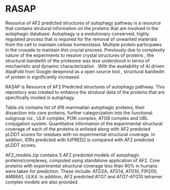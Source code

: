 # RASAP 
Resource of AF2 predicted structures of autophagy pathway is a resource that contains strutural information on the proteins that are involved in the autophagic database.
Autophagy is a evolutionary conserved, highly regulated process that is required for the removal of unwanted materials from the cell to maintain cellular homeostasis.
Multiple protein participates in the crusade to maintain this crucial process. Previously due to complexity nature of the experiments to resolve  crystal structures of proteins , the structural bandwith of the proteome was less understood in terms of mechanistic and dynamic characterization . With the availability of AI driven AlpaFold from Google deepmind as a open source tool , structural bandwith of protein is significantly increased.

RASAP is Resource of AF2 Predicted structures of autophagy pathway. This repository was created to enhance the strutural data of the proteins that are specifically involed in autophagy.

Table.xls contains list of 416 mammalian autophagic proteins, their dissection into core proteins, further categorization into the functional subgroup viz., ULK complex, PI3K complex, ATG9 complex and UBL conjugation system. Quantitative information of the experimental structural coverage of each of the proteins is enlisted along with AF2 predicted pLDDT scores for residues with no experimental structural coverage. In addition, IDRs predicted with IUPRED2 is compared with AF2 predicted pLDDT scores.

AF2_models.zip contains 5 AF2 predicted models of autophagic proteins/complexes, computed using standalone application of AF2. Core proteins with experimental structural coverage less than 90% in humans were taken for prediction. These include: ATG2A, ATG14, ATG10, FIP200, AMBRA1, ULK4. In addition, AF2 predicted ATG7 and ATG7-ATG10 tetramer complex models are also provided.
